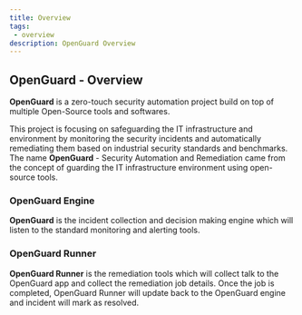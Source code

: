 ```yaml
---
title: Overview
tags:
 - overview
description: OpenGuard Overview
---
```


## OpenGuard - Overview

**OpenGuard** is a zero-touch security automation project build on top of multiple Open-Source tools and softwares.

This project is focusing on safeguarding the IT infrastructure and environment by monitoring the security incidents and automatically remediating them based on industrial security standards and benchmarks. The name **OpenGuard** - Security Automation and Remediation came from the concept of guarding the IT infrastructure environment using open-source tools.

### OpenGuard Engine

**OpenGuard** is the incident collection and decision making engine which will listen to the standard monitoring and alerting tools.

### OpenGuard Runner

**OpenGuard Runner** is the remediation tools which will collect talk to the OpenGuard app and collect the remediation job details. Once the job is completed, OpenGuard Runner will update back to the OpenGuard engine and incident will mark as resolved.
